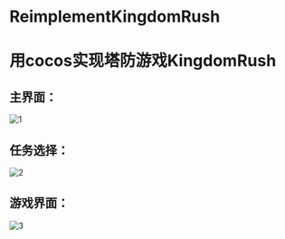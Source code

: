 # ReimplementKingdomRush
用cocos实现塔防游戏KingdomRush<br>
=====

主界面：<br>
----
![1](https://github.com/marcush1022/ReimplementKingdomRush/blob/master/main.PNG)

任务选择：<br>
----
![2](https://github.com/marcush1022/ReimplementKingdomRush/blob/master/2.PNG)

游戏界面：<br>
----
![3](https://github.com/marcush1022/ReimplementKingdomRush/blob/master/23.PNG)
